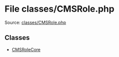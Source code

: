 File classes/CMSRole.php
=========

Source: [classes/CMSRole.php](https://github.com/PrestaShop/PrestaShop/blob/1.6.1.1/classes/CMSRole.php)


Classes
-------

* [CMSRoleCore](class.CMSRoleCore.md)

